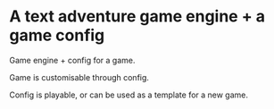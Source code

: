 # A text adventure game engine + a game config

Game engine + config for a game.

Game is customisable through config.

Config is playable, or can be used as a template for a new game.
